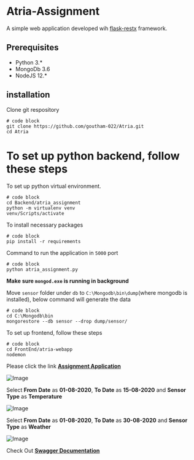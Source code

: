 # Atria-Assignment

A simple web application developed wih [flask-restx](https://github.com/python-restx/flask-restx) framework.

## Prerequisites

* Python 3.*
* MongoDb 3.6
* NodeJS 12.*

## installation

Clone git respository

```
# code block
git clone https://github.com/goutham-022/Atria.git
cd Atria
```

# To set up python backend, follow these steps

To set up python virtual environment.

```
# code block
cd Backend/atria_assignment
python -m virtualenv venv
venv/Scripts/activate
```

To install necessary packages
```
# code block
pip install -r requirements
```
Command to run the application in `5000` port
```
# code block
python atria_assignment.py
```

**Make sure `mongod.exe` is running in background**

Move `sensor` folder under `db` to `C:\Mongodb\bin\dump`(where mongodb is installed), below command will generate the data

```
# code block
cd C:\Mongodb\bin
mongorestore --db sensor --drop dump/sensor/
```

To set up frontend, follow these steps

```
# code block
cd FrontEnd/atria-webapp
nodemon
```

Please click the link [**Assignment Application**](http://localhost:3000/)

![Image](https://res.cloudinary.com/djntak6lv/image/upload/v1598674462/index2_xycjfy.png)


Select **From Date** as **01-08-2020**, **To Date** as **15-08-2020** and **Sensor Type** as **Temperature**

![Image](https://res.cloudinary.com/djntak6lv/image/upload/v1598674745/temperature2_tjk2t5.png)


Select **From Date** as **01-08-2020**, **To Date** as **30-08-2020** and **Sensor Type** as **Weather**

![Image](https://res.cloudinary.com/djntak6lv/image/upload/v1598674623/weather2_een04s.png)

Check Out [**Swagger Documentation**](http://localhost:5000/)